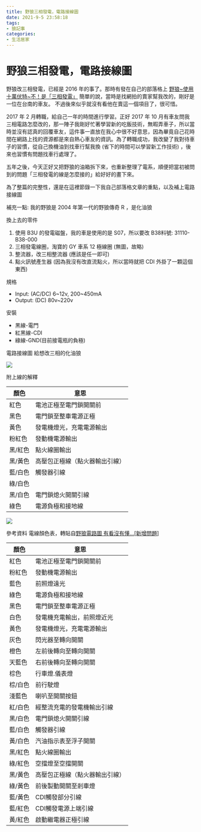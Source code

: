 ```yaml
---
title: 野狼三相發電，電路接線圖
date: 2021-9-5 23:58:18
tags:
- 狼記事
categories:
- 生活居家
---
```


# 野狼三相發電，電路接線圖

野狼改三相發電，已經是 2016 年的事了。那時有發在自己的部落格上 [野狼\~使用十萬伏特\~不！是「三相發電」](/2016/07-23-blogger/4939845918620747661/)
簡單的說，當時是找網拍的賣家幫我改的，剛好是一位在台南的車友。
不過後來似乎就沒有看他在賣這一個項目了，很可惜。

2017 年 2 月轉職，給自己一年的時間進行學習。正好 2017 年 10 月有車友問我三相電路怎麼改的，那一陣子我剛好忙著學習新的吃飯技術，無暇弄車子，所以當時並沒有認真的回覆車友，這件事一直放在我心中很不好意思，因為畢竟自己花時間在網路上找的資源都是來自熱心車友的資訊。為了轉職成功，我改變了我對待車子的習慣，從自己換機油到找車行幫我換 (省下的時間可以學習新工作技術) ，後來也習慣有問題找車行處理了。


五年之後，今天正好又把野狼的油箱拆下來，也重新整理了電系，順便把當初被問到的問題「三相發電的線是怎麼接的」給好好的畫下來。

為了整篇的完整性，還是在這裡節錄一下我自己部落格文章的重點，以及補上電路接線圖

補充一點: 我的野狼是 2004 年第一代的野狼傳奇 R ，是化油狼

換上去的零件

1. 使用 B3U 的發電磁盤，我的車是使用的是 S07，所以要改 B38料號: 31110-B38-000
2. 三相發電線圈，淘寶的 GY 車系 12 極線圈 (無圖，故略)
3. 整流器，改三相整流器 (應該是任一即可)
4. 點火訊號產生器 (因為我沒有改直流點火，所以當時就把 CDI 外掛了一顆這個東西)

規格
- Input: (AC/DC) 6~12v, 200~450mA
- Output: (DC) 80v~220v

安裝
- 黑線-電門
- 紅黑線-CDI
- 綠線-GND(目前接電瓶的負極)

電路接線圖
給想改三相的化油狼

![](https://i.imgur.com/jE2J5h5.png)

附上線的解釋

| 顏色      | 意思 |
|----------|------|
| 紅色      | 電池正極至電門鎖開關前 |
| 黑色      | 電門鎖至整車電源正極 |
| 黃色      | 發電機燈光，充電電源輸出 |
| 粉紅色    | 發動機電源輸出 |
| 黑/紅色   | 點火線圈輸出 |
| 黑/黃色   | 高壓包正極線（點火器輸出引線） |
| 藍/白色   | 觸發器引線 |
| 綠/白色   |  |
| 黑/白色   | 電門鎖熄火開關引線 |
| 綠色      | 電源負極和接地線 |

![](https://i.imgur.com/8ouAOVd.png)


參考資料
電線顏色表，轉貼自[野狼電路圖 有看沒有懂...[新增問題]](https://forum.jorsindo.com/thread-2188142-1-2.html#2)

| 顏色      | 意思 |
|----------|------|
| 紅色      | 電池正極至電門鎖開關前 |
| 粉紅色    | 發動機電源輸出 |
| 藍色      | 前照燈遠光 |
| 綠色      | 電源負極和接地線 |
| 黑色      | 電門鎖至整車電源正極 |
| 白色      | 發電機充電輸出，前照燈近光 |
| 黃色      | 發電機燈光，充電電源輸出 |
| 灰色      | 閃光器至轉向開關 |
| 橙色      | 左前後轉向至轉向開關 |
| 天藍色    | 右前後轉向至轉向開關 |
| 棕色      | 行車燈.儀表燈 |
| 棕/白色   | 前行駛燈 |
| 淺藍色    | 喇叭至開關按鈕 |
| 紅/白色   | 經整流充電的發電機輸出引線 |
| 黑/白色   | 電門鎖熄火開關引線 |
| 藍/白色   | 觸發器引線 |
| 黃/白色   | 汽油指示表至浮子開關 |
| 黑/紅色   | 點火線圈輸出 |
| 綠/紅色   | 空擋燈至空擋開關 |
| 黑/黃色   | 高壓包正極線（點火器輸出引線） |
| 綠/黃色   | 前後製動開關至剎車燈 |
| 藍/黃色   | CDI觸發部分引線 |
| 藍/紅色   | CDI觸發電源上端引線 |
| 黃/紅色   | 啟動繼電器正極引線 |
